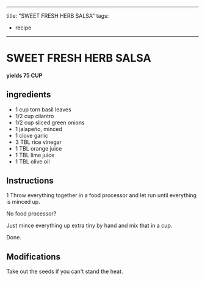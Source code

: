 
---
title: "SWEET FRESH HERB SALSA"
tags:
  - recipe
---
# SWEET FRESH HERB SALSA



#### yields  75 CUP


## ingredients
* 1 cup torn basil leaves 
* 1/2 cup cilantro 
* 1/2 cup sliced green onions 
* 1 jalapeño, minced 
* 1 clove garlic 
* 3 TBL rice vinegar 
* 1 TBL orange juice 
* 1 TBL lime juice 
* 1 TBL olive oil 



## Instructions

1 Throw everything together in a food processor and let run until everything is minced up. 

No food processor? 

Just mince everything up extra tiny by hand and mix that in a cup. 

Done.



## Modifications
Take out the seeds if you can't stand the heat.




